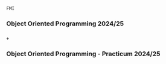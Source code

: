 ### 
    FMI

### Object Oriented Programming 2024/25

### 
    +

### Object Oriented Programming - Practicum 2024/25
